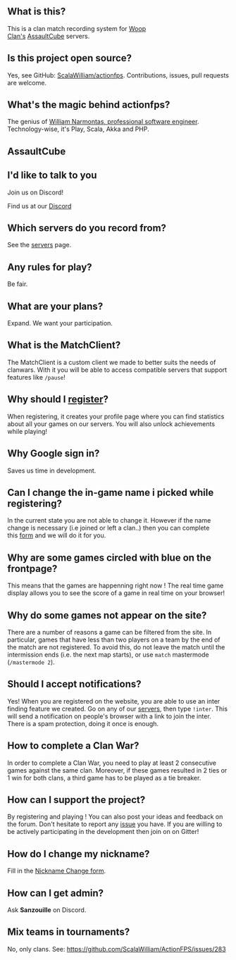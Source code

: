 ## What is this?

This is a clan match recording system for [Woop Clan's](http://woop.us/) [AssaultCube](http://assault.cubers.net/) servers.

## Is this project open source?

Yes, see GitHub: [ScalaWilliam/actionfps](http://github.com/ScalaWilliam/actionfps). Contributions, issues, pull requests are welcome.

## What's the magic behind actionfps?

The genius of [William Narmontas, professional software engineer](https://www.scalawilliam.com/).  
Technology-wise, it's Play, Scala, Akka and PHP.

## AssaultCube

## I'd like to talk to you

<div>Join us on Discord! </div>

Find us at our [Discord](https://discord.gg/YB35KE3)

## Which servers do you record from?

See the [servers](https://actionfps.com/servers/) page.

## Any rules for play?

Be fair.

## What are your plans?

Expand. We want your participation.

## What is the MatchClient?

The MatchClient is a custom client we made to better suits the needs of clanwars. With it you will be able to access compatible servers that support features like `/pause`!

## Why should I [register](https://actionfps.com/login/)?

When registering, it creates your profile page where you can find statistics about all your games on our servers. You will also unlock achievements while playing!

## Why Google sign in?

Saves us time in development.

## Can I change the in-game name i picked while registering?

In the current state you are not able to change it. However if the name change is necessary (i.e joined or left a clan..) then you can complete this [form](https://docs.google.com/forms/d/10DqKjc8YxnpQ7llI2E2AT4ceYtypzZg0d5LD4lRTe0E/viewform) and we will do it for you.

## Why are some games circled with blue on the frontpage?

This means that the games are happenning right now ! The real time game display allows you to see the score of a game in real time on your browser!

## Why do some games not appear on the site?

There are a number of reasons a game can be filtered from the site. In particular, games that have less than two players on a team by the end of the match are not registered. To avoid this, do not leave the match until the intermission ends (i.e. the next map starts), or use `match` mastermode (`/mastermode 2`).

## Should I accept notifications?

Yes! When you are registered on the website, you are able to use an inter finding feature we created. Go on any of our [servers](https://actionfps.com/servers/), then type `!inter`. This will send a notification on people's browser with a link to join the inter. There is a spam protection, doing it once is enough.

## How to complete a Clan War?

In order to complete a Clan War, you need to play at least 2 consecutive games against the same clan. Moreover, if these games resulted in 2 ties or 1 win for both clans, a third game has to be played as a tie breaker.

## How can I support the project?

By registering and playing ! You can also post your ideas and feedback on the forum. Don't hesitate to report any [issue](https://github.com/ScalaWilliam/ActionFPS/issues) you have. If you are willing to be actively participating in the development then join on on Gitter!

## How do I change my nickname?

Fill in the <a href="https://docs.google.com/forms/d/e/1FAIpQLSeHElqokwAP_0ELgs1ijiQEvs-C--vJzfDcPjDXAFXAOks3cw/viewform">Nickname Change form</a>.

## How can I get admin?

Ask **Sanzouille** on Discord.

## Mix teams in tournaments?
No, only clans. See: https://github.com/ScalaWilliam/ActionFPS/issues/283